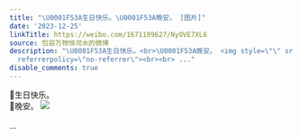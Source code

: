 ```yaml
---
title: "\U0001F53A生日快乐。\U0001F53A晚安。 [图片]"
date: '2023-12-25'
linkTitle: https://weibo.com/1671109627/NyOVE7XL6
source: 包容万物恒河水的微博
description: "\U0001F53A生日快乐。<br>\U0001F53A晚安。 <img style=\"\" src=\"https://tvax1.sinaimg.cn/large/639b1bfbly1hl6hib3y74j20j60pkgn5.jpg\"
  referrerpolicy=\"no-referrer\"><br><br> ..."
disable_comments: true
---
```

🔺生日快乐。<br>🔺晚安。 <img style="" src="https://tvax1.sinaimg.cn/large/639b1bfbly1hl6hib3y74j20j60pkgn5.jpg" referrerpolicy="no-referrer"><br><br> ...